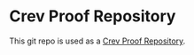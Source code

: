 # Crev Proof Repository

This git repo is used as a [Crev Proof Repository](https://github.com/crev-dev/crev/wiki/Proof-Repository).
